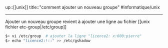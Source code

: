 up::[[unix]]
title::"comment ajouter un nouveau groupe"
#informatique/unix

----

Ajouter un nouveau groupe revient à ajouter une ligne au fichier [[unix fichier etc-group|/etc/group]]
```bash
$> vi /etc/group  # ajouter la ligne "licence2: x:600:pierre"
$> echo "licence2:!::" >> /etc/gshadow
```

